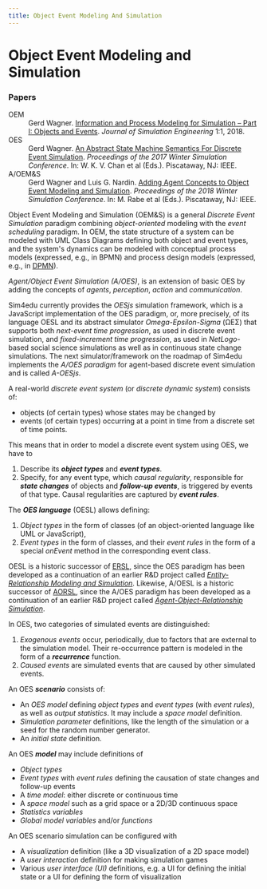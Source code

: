 ```yaml
---
title: Object Event Modeling And Simulation
---
```

 <div id="between-head-and-foot">
  <main>
	<h1 id="page-title">Object Event Modeling and Simulation</h1>
	<aside>
	 <h3>Papers</h3>
	 <dl style="padding-left:0"><dt>OEM</dt>
		<dd>Gerd Wagner. <a href="https://articles.jsime.org/1/1/">Information and Process Modeling for Simulation – Part I: Objects and Events</a>. <em>Journal of Simulation Engineering</em> 1:1, 2018.</dd>
		<dt>OES</dt>
		<dd>Gerd Wagner. <a href="https://www.informs-sim.org/wsc17papers/includes/files/056.pdf">An Abstract State Machine Semantics For Discrete Event Simulation</a>. <em>Proceedings of the 2017 Winter Simulation Conference</em>. In: W. K. V. Chan et al (Eds.). Piscataway, NJ: IEEE.</dd>
		<dt>A/OEM&amp;S</dt>
		<dd>Gerd Wagner and Luis G. Nardin. <a href="https://oxygen.informatik.tu-cottbus.de/publications/wagner/WSC2018-AgentConcepts.pdf">Adding Agent Concepts to Object Event Modeling and Simulation</a>. <em>Proceedings of the 2018 Winter Simulation Conference</em>. In: M. Rabe et al (Eds.). Piscataway, NJ: IEEE.</dd>
	 </dl>
	</aside>
<p>Object Event Modeling and Simulation (OEM&amp;S) is a general <em>Discrete Event Simulation</em> paradigm combining <em>object-oriented</em> modeling with the <em>event scheduling</em> paradigm. 
In OEM, the state structure of a system can be modeled with UML Class Diagrams defining both object and event types, and the system's dynamics can be modeled with conceptual process models (expressed, e.g., in BPMN) and process design models (expressed, e.g., in <a href="../reading/DPMN.pdf">DPMN</a>).</p>

<p><em>Agent/Object Event Simulation (A/OES)</em>, is an extension of basic OES by adding the concepts of <em>agents</em>, <em>perception</em>, <em>action</em> and <em>communication</em>.</p>

<p>Sim4edu currently provides the <em>OESjs</em> simulation framework, which is a JavaScript implementation of the OES paradigm, or, more precisely, of its language OESL and its abstract simulator <em>Omega-Epsilon-Sigma </em>(ΩΕΣ) that supports both <em>next-event time progression</em>, as used in discrete event simulation, and <em>fixed-increment time progression</em>, as used in <em>NetLogo</em>-based social science simulations as well as in continuous state change simulations. The next simulator/framework on the roadmap of Sim4edu implements the <em>A/OES paradigm</em> for agent-based discrete event simulation and is called <em>A-OESjs</em>.</p>

<p>A real-world <em>discrete event system</em> (or <em>discrete dynamic system</em>) consists of:</p>

<ul>
	<li>objects (of certain types) whose states may be changed by</li>
	<li>events (of certain types) occurring at a point in time from a discrete set of time points.</li>
</ul>

<p>This means that in order to model a discrete event system using OES, we have to</p>

<ol>
	<li>Describe its <em><strong>object types</strong></em> and <em><strong>event types</strong></em>.</li>
	<li>Specify, for any event type, which <em>causal regularity</em>, responsible for <em><strong>state changes</strong></em> of objects and <em><strong>follow-up events</strong></em>, is triggered by events of that type. Causal regularities are captured by <strong><em>event rules</em></strong>.</li>
</ol>

<p>The <em><strong>OES language</strong></em> (OESL) allows defining:</p>

<ol>
	<li><em>Object types</em> in the form of classes (of an object-oriented language like UML or JavaScript),</li>
	<li><em>Event types</em> in the form of classes, and their <em>event rules</em> in the form of a special&nbsp;<em>onEvent</em> method in the corresponding event class.</li>
</ol>

<p>OESL is a historic successor of <a href="https://oxygen.informatik.tu-cottbus.de/aors/ERSL.html">ERSL</a>, since the OES paradigm has been developed as a continuation of an earlier R&amp;D project called <a href="http://oxygen.informatik.tu-cottbus.de/aor/?q=node/24"><em>Entity-Relationship Modeling and Simulation</em></a>. Likewise, A/OESL is a historic successor of <a href="https://oxygen.informatik.tu-cottbus.de/aors/AORSL.html">AORSL</a>, since the A/OES paradigm has been developed as a continuation of an earlier R&amp;D project called <a href="http://oxygen.informatik.tu-cottbus.de/aor/"><em>Agent-Object-Relationship Simulation</em></a>.</p>

<p>In OES, two categories of simulated events are distinguished:</p>

<ol>
	<li><em>Exogenous events </em>occur, periodically, due to factors that are external to the simulation model. Their re-occurrence pattern is modeled in the form of a <em><strong>recurrence</strong></em> function.</li>
	<li><em>Caused events</em> are simulated events that are caused by other simulated events.</li>
</ol>

<p>An OES <strong><em>scenario</em></strong> consists of:</p>

<ul>
	<li>An <em>OES model</em> defining <em>object types</em> and <em>event types</em> (with <em>event rules</em>), as well as <em>output statistics</em>. It may include a <em>space model</em> definition.</li>
	<li><em>Simulation parameter</em> definitions, like the length of the simulation or a seed for the random number generator.</li>
	<li>An <em>initial state</em> definition.</li>
</ul>

<p>An OES <strong><em>model</em></strong> may include definitions of</p>

<ul>
	<li><em>Object types</em></li>
	<li><em>Event types</em> with <em>event rules</em> defining the causation of state changes and follow-up events</li>
	<li>A <em>time model</em>: either discrete or continuous time</li>
	<li>A <em>space model</em> such as a grid space or a 2D/3D continuous space</li>
	<li><em>Statistics variables</em></li>
	<li><em>Global model variables</em> and/or <em>functions</em></li>
</ul> 

<p>An OES scenario simulation can be configured with</p>

<ul>
	<li>A <em>visualization</em> definition (like a 3D visualization of a 2D space model)</li>
	<li>A <em>user interaction</em> definition for making simulation games</li>
	<li>Various <em>user interface (UI)</em> definitions, e.g. a UI for defining the initial state or a UI for defining the form of visualization</li>
</ul>
</main>
  </div>